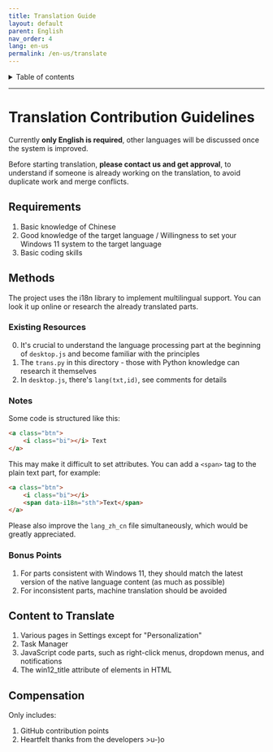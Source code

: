 ```yaml
---
title: Translation Guide
layout: default
parent: English
nav_order: 4
lang: en-us
permalink: /en-us/translate
---
```


<details close markdown="block">
  <summary>
    Table of contents
  </summary>
  {: .text-delta }
- TOC
{:toc}
</details>

---
# Translation Contribution Guidelines
Currently **only English is required**, other languages will be discussed once the system is improved.

Before starting translation, **please contact us and get approval**, to understand if someone is already working on the translation, to avoid duplicate work and merge conflicts.

## Requirements
1. Basic knowledge of Chinese
2. Good knowledge of the target language / Willingness to set your Windows 11 system to the target language
3. Basic coding skills

## Methods
The project uses the i18n library to implement multilingual support. You can look it up online or research the already translated parts.

### Existing Resources
0. It's crucial to understand the language processing part at the beginning of `desktop.js` and become familiar with the principles
1. The `trans.py` in this directory - those with Python knowledge can research it themselves
2. In `desktop.js`, there's `lang(txt,id)`, see comments for details

### Notes
Some code is structured like this:
```html
<a class="btn">
    <i class="bi"></i> Text
</a>
```
This may make it difficult to set attributes. You can add a `<span>` tag to the plain text part, for example:

```html
<a class="btn">
    <i class="bi"></i>
    <span data-i18n="sth">Text</span>
</a>
```

Please also improve the `lang_zh_cn` file simultaneously, which would be greatly appreciated.

### Bonus Points
1. For parts consistent with Windows 11, they should match the latest version of the native language content (as much as possible)
2. For inconsistent parts, machine translation should be avoided

## Content to Translate
1. Various pages in Settings except for "Personalization"
2. Task Manager
3. JavaScript code parts, such as right-click menus, dropdown menus, and notifications
4. The win12_title attribute of elements in HTML

## Compensation
Only includes:
1. GitHub contribution points
2. Heartfelt thanks from the developers >u-)o

